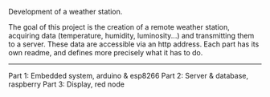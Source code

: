 Development of a weather station.

The goal of this project is the creation of a remote weather station, acquiring data (temperature, humidity, luminosity...) 
and transmitting them to a server. These data are accessible via an http address.
Each part has its own readme, and defines more precisely what it has to do.

----------------------------------------------------------------------------
Part 1: Embedded system, arduino & esp8266
Part 2: Server & database, raspberry
Part 3: Display, red node


